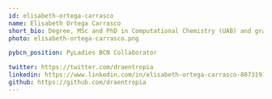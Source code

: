```yaml
---
id: elisabeth-ortega-carrasco
name: Elisabeth Ortega Carrasco
short_bio: Degree, MSc and PhD in Computational Chemistry (UAB) and graduated in Computer Science (UOC) working at Lead Molecular Desing as Field Applications Scientist and Product Owner. My first line of python code was 10 years ago, when I started my PhD. Now in my company I mostly code in C++ and Java, leaving python for my spare time and having fun with electronic devices.
photo: elisabeth-ortega-carrasco.png

pybcn_position: PyLadies BCN Collaborator

twitter: https://twitter.com/draentropia
linkedin: https://www.linkedin.com/in/elisabeth-ortega-carrasco-8073191b/
github: https://github.com/draentropia
---
```

